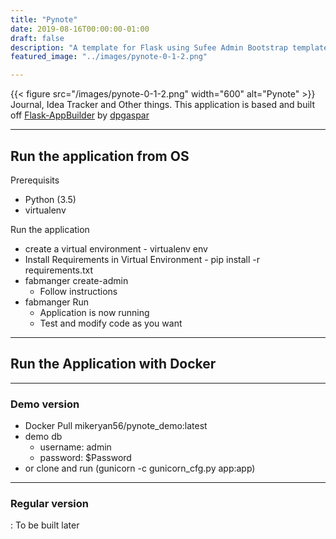 ```yaml
---
title: "Pynote"
date: 2019-08-16T00:00:00-01:00
draft: false
description: "A template for Flask using Sufee Admin Bootstrap template."
featured_image: "../images/pynote-0-1-2.png"

---
```

{{< figure src="/images/pynote-0-1-2.png" width="600" alt="Pynote" >}}
Journal, Idea Tracker and Other things. This application is based and built off [Flask-AppBuilder](https://github.com/dpgaspar/Flask-AppBuilder) by [dpgaspar](https://github.com/dpgaspar)


-------------------------------------------------------------
## Run the application from OS
Prerequisits
* Python (3.5)
* virtualenv

Run the application
* create a virtual environment - virtualenv env
* Install Requirements in Virtual Environment - pip install -r requirements.txt
* fabmanger create-admin
    - Follow instructions
* fabmanger Run
    - Application is now running
    - Test and modify code as you want

----------------------------------------------------------
## Run the Application with Docker
----------------------------------------------------------
### Demo version
* Docker Pull mikeryan56/pynote_demo:latest
* demo db
    - username: admin
    - password: $Password
* or clone and run (gunicorn -c gunicorn_cfg.py app:app)

----------------------------------------------------------
### Regular version
: To be built later